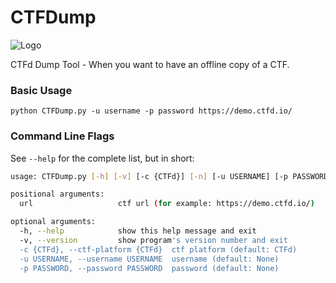 # CTFDump
![Logo](https://github.com/hendrykeren/CTFDump/blob/master/assets/logo/250%20px.png)

CTFd Dump Tool - When you want to have an offline copy of a CTF.

### Basic Usage

`python CTFDump.py -u username -p password https://demo.ctfd.io/`

### Command Line Flags

See `--help` for the complete list, but in short:

```sh
usage: CTFDump.py [-h] [-v] [-c {CTFd}] [-n] [-u USERNAME] [-p PASSWORD] url  

positional arguments:
  url                   ctf url (for example: https://demo.ctfd.io/)

optional arguments:
  -h, --help            show this help message and exit  
  -v, --version         show program's version number and exit  
  -c {CTFd}, --ctf-platform {CTFd}  ctf platform (default: CTFd)
  -u USERNAME, --username USERNAME  username (default: None)
  -p PASSWORD, --password PASSWORD  password (default: None)  
```
